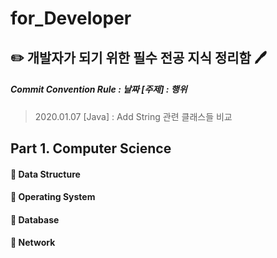 # for_Developer
✏️ 개발자가 되기 위한 필수 전공 지식 정리함 🖊
----------------------------------------------

##### Commit Convention Rule : 날짜 [주제] : 행위
  > 2020.01.07 [Java] : Add String 관련 클래스들 비교


## Part 1. Computer Science

#### 📒 Data Structure

#### 📕 Operating System

#### 📗 Database

#### 📘 Network
